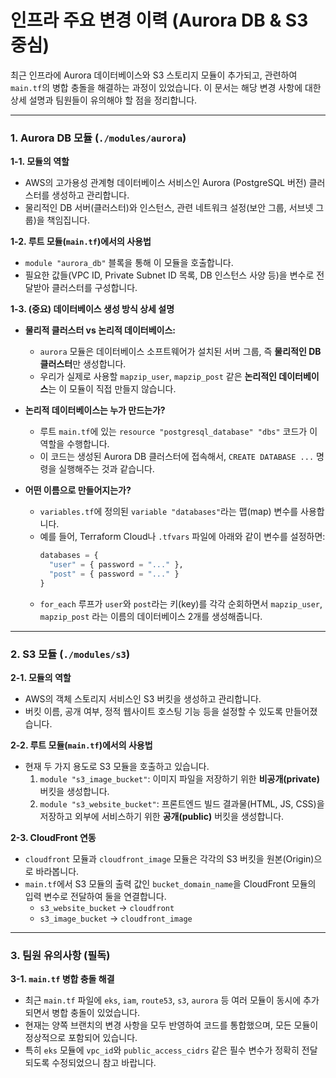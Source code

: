 # 인프라 주요 변경 이력 (Aurora DB & S3 중심)

최근 인프라에 Aurora 데이터베이스와 S3 스토리지 모듈이 추가되고, 관련하여 `main.tf`의 병합 충돌을 해결하는 과정이 있었습니다. 이 문서는 해당 변경 사항에 대한 상세 설명과 팀원들이 유의해야 할 점을 정리합니다.

---

### 1. Aurora DB 모듈 (`./modules/aurora`)

**1-1. 모듈의 역할**
- AWS의 고가용성 관계형 데이터베이스 서비스인 Aurora (PostgreSQL 버전) 클러스터를 생성하고 관리합니다.
- 물리적인 DB 서버(클러스터)와 인스턴스, 관련 네트워크 설정(보안 그룹, 서브넷 그룹)을 책임집니다.

**1-2. 루트 모듈(`main.tf`)에서의 사용법**
- `module "aurora_db"` 블록을 통해 이 모듈을 호출합니다.
- 필요한 값들(VPC ID, Private Subnet ID 목록, DB 인스턴스 사양 등)을 변수로 전달받아 클러스터를 구성합니다.

**1-3. (중요) 데이터베이스 생성 방식 상세 설명**
- **물리적 클러스터 vs 논리적 데이터베이스:**
  - `aurora` 모듈은 데이터베이스 소프트웨어가 설치된 서버 그룹, 즉 **물리적인 DB 클러스터**만 생성합니다.
  - 우리가 실제로 사용할 `mapzip_user`, `mapzip_post` 같은 **논리적인 데이터베이스**는 이 모듈이 직접 만들지 않습니다.

- **논리적 데이터베이스는 누가 만드는가?**
  - 루트 `main.tf`에 있는 `resource "postgresql_database" "dbs"` 코드가 이 역할을 수행합니다.
  - 이 코드는 생성된 Aurora DB 클러스터에 접속해서, `CREATE DATABASE ...` 명령을 실행해주는 것과 같습니다.

- **어떤 이름으로 만들어지는가?**
  - `variables.tf`에 정의된 `variable "databases"`라는 맵(map) 변수를 사용합니다.
  - 예를 들어, Terraform Cloud나 `.tfvars` 파일에 아래와 같이 변수를 설정하면:
    ```tf
    databases = {
      "user" = { password = "..." },
      "post" = { password = "..." }
    }
    ```
  - `for_each` 루프가 `user`와 `post`라는 키(key)를 각각 순회하면서 `mapzip_user`, `mapzip_post` 라는 이름의 데이터베이스 2개를 생성해줍니다.

---

### 2. S3 모듈 (`./modules/s3`)

**2-1. 모듈의 역할**
- AWS의 객체 스토리지 서비스인 S3 버킷을 생성하고 관리합니다.
- 버킷 이름, 공개 여부, 정적 웹사이트 호스팅 기능 등을 설정할 수 있도록 만들어졌습니다.

**2-2. 루트 모듈(`main.tf`)에서의 사용법**
- 현재 두 가지 용도로 S3 모듈을 호출하고 있습니다.
  1.  `module "s3_image_bucket"`: 이미지 파일을 저장하기 위한 **비공개(private)** 버킷을 생성합니다.
  2.  `module "s3_website_bucket"`: 프론트엔드 빌드 결과물(HTML, JS, CSS)을 저장하고 외부에 서비스하기 위한 **공개(public)** 버킷을 생성합니다.

**2-3. CloudFront 연동**
- `cloudfront` 모듈과 `cloudfront_image` 모듈은 각각의 S3 버킷을 원본(Origin)으로 바라봅니다.
- `main.tf`에서 S3 모듈의 출력 값인 `bucket_domain_name`을 CloudFront 모듈의 입력 변수로 전달하여 둘을 연결합니다.
  - `s3_website_bucket` -> `cloudfront`
  - `s3_image_bucket` -> `cloudfront_image`

---

### 3. 팀원 유의사항 (필독)

**3-1. `main.tf` 병합 충돌 해결**
- 최근 `main.tf` 파일에 `eks`, `iam`, `route53`, `s3`, `aurora` 등 여러 모듈이 동시에 추가되면서 병합 충돌이 있었습니다.
- 현재는 양쪽 브랜치의 변경 사항을 모두 반영하여 코드를 통합했으며, 모든 모듈이 정상적으로 포함되어 있습니다.
- 특히 `eks` 모듈에 `vpc_id`와 `public_access_cidrs` 같은 필수 변수가 정확히 전달되도록 수정되었으니 참고 바랍니다.